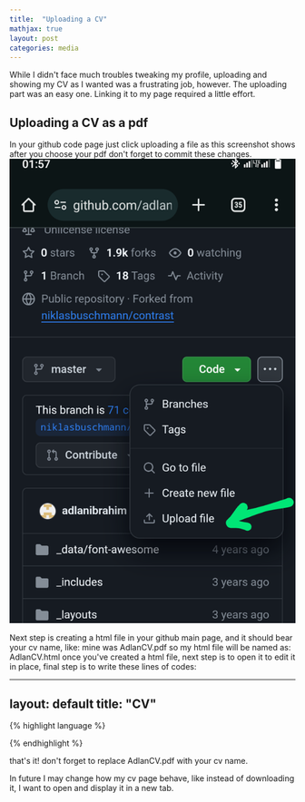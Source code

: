 ```yaml
---
title:  "Uploading a CV"
mathjax: true
layout: post
categories: media
---
```


While I didn't face much troubles tweaking my profile, uploading and showing my CV as I wanted was a frustrating job, however. The uploading part was an easy one. Linking it to my page required a little effort.

## Uploading a CV as a pdf

In your github code page just click uploading a file as this screenshot shows after you choose your pdf don't forget to commit these changes.
![Screenshot](/assets/Screenshot.png)

Next step is creating a html file in your github main page, and it should bear your cv name, like: mine was AdlanCV.pdf so my html file will be named as: AdlanCV.html
once you've created a html file, next step is to open it to edit it in place, final step is to write these lines of codes: 

---
layout: default
title: "CV"
---
{% highlight language %}

<object data="{{ adlanibrahim.github.io }}{{ site.baseurl }}/AdlannCV.pdf" type="application/pdf"></object>

{% endhighlight %}


that's it! don't forget to replace AdlanCV.pdf with your cv name.

In future I may change how my cv page behave, like instead of downloading it, I want to open and display it in a new tab.
